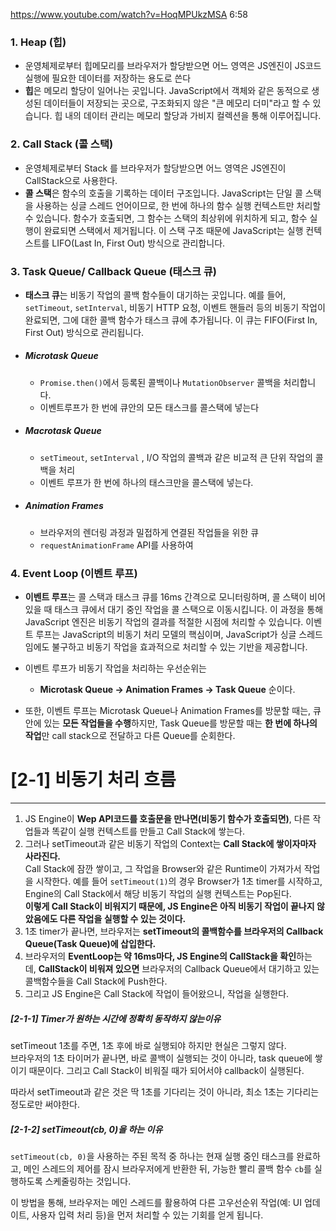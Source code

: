

https://www.youtube.com/watch?v=HoqMPUkzMSA 6:58



### 1. Heap (힙)

- 운영체제로부터 힙메모리를 브라우저가 할당받으면 어느 영역은 JS엔진이 JS코드 실행에 필요한 데이터를 저장하는 용도로 쓴다 
- **힙**은 메모리 할당이 일어나는 곳입니다. JavaScript에서 객체와 같은 동적으로 생성된 데이터들이 저장되는 곳으로, 구조화되지 않은 "큰 메모리 더미"라고 할 수 있습니다. 힙 내의 데이터 관리는 메모리 할당과 가비지 컬렉션을 통해 이루어집니다.

### 2. Call Stack (콜 스택)

 - 운영체제로부터 Stack 를 브라우저가 할당받으면 어느 영역은 JS엔진이 CallStack으로 사용한다.
- **콜 스택**은 함수의 호출을 기록하는 데이터 구조입니다. JavaScript는 단일 콜 스택을 사용하는 싱글 스레드 언어이므로, 한 번에 하나의 함수 실행 컨텍스트만 처리할 수 있습니다. 함수가 호출되면, 그 함수는 스택의 최상위에 위치하게 되고, 함수 실행이 완료되면 스택에서 제거됩니다. 이 스택 구조 때문에 JavaScript는 실행 컨텍스트를 LIFO(Last In, First Out) 방식으로 관리합니다.

### 3. Task Queue/ Callback Queue (태스크 큐)

- **태스크 큐**는 비동기 작업의 콜백 함수들이 대기하는 곳입니다. 
  예를 들어, `setTimeout`, `setInterval`, 비동기 HTTP 요청, 이벤트 핸들러 등의 비동기 작업이 완료되면, 그에 대한 콜백 함수가 태스크 큐에 추가됩니다. 이 큐는 FIFO(First In, First Out) 방식으로 관리됩니다.
- ##### Microtask Queue
	- `Promise.then()`에서 등록된 콜백이나 `MutationObserver` 콜백을 처리합니다.
	- 이벤트루프가 한 번에 큐안의 모든 태스크를 콜스택에 넣는다
- ##### Macrotask Queue
	- `setTimeout`, `setInterval` , I/O 작업의 콜백과 같은 비교적 큰 단위 작업의 콜백을 처리
	- 이벤트 루프가 한 번에 하나의 태스크만을 콜스택에 넣는다.

- ##### Animation Frames
	- 브라우저의 렌더링 과정과 밀접하게 연결된 작업들을 위한 큐
	- `requestAnimationFrame` API를 사용하여 
### 4. Event Loop (이벤트 루프)

- **이벤트 루프**는 콜 스택과 태스크 큐를 16ms 간격으로 모니터링하며, 콜 스택이 비어 있을 때 태스크 큐에서 대기 중인 작업을 콜 스택으로 이동시킵니다. 
  이 과정을 통해 JavaScript 엔진은 비동기 작업의 결과를 적절한 시점에 처리할 수 있습니다. 이벤트 루프는 JavaScript의 비동기 처리 모델의 핵심이며, JavaScript가 싱글 스레드임에도 불구하고 비동기 작업을 효과적으로 처리할 수 있는 기반을 제공합니다.

- 이벤트 루프가 비동기 작업을 처리하는 우선순위는
	- **Microtask Queue -> Animation Frames -> Task Queue** 순이다.
- 또한, 이벤트 루프는 Microtask Queue나 Animation Frames를 방문할 때는, 큐 안에 있는 **모든 작업들을 수행**하지만, Task Queue를 방문할 때는 **한 번에 하나의 작업**만 call stack으로 전달하고 다른 Queue를 순회한다.





# [2-1]  비동기 처리 흐름
---
1. JS Engine이 **Wep API코드를 호출문을 만나면(비동기 함수가 호출되면)**, 다른 작업들과 똑같이 실행 컨텍스트를 만들고 Call Stack에 쌓는다.
2. 그러나 setTimeout과 같은 비동기 작업의 Context는 **Call Stack에 쌓이자마자 사라진다.**  
    Call Stack에 잠깐 쌓이고, 그 작업을 Browser와 같은 Runtime이 가져가서 작업을 시작한다. 예를 들어 `setTimeout(1)`의 경우 Browser가 1초 timer를 시작하고, Engine의 Call Stack에서 해당 비동기 작업의 실행 컨텍스트는 Pop된다.  
    **이렇게 Call Stack이 비워지기 때문에, JS Engine은 아직 비동기 작업이 끝나지 않았음에도 다른 작업을 실행할 수 있는 것이다.**
3. 1초 timer가 끝나면, 브라우저는 **setTimeout의 콜백함수를 브라우저의 Callback Queue(Task Queue)에 삽입한다.**
4. 브라우저의 **EventLoop는 약 16ms마다, JS Engine의 CallStack을 확인**하는데, **CallStack이 비워져 있으면** 브라우저의 Callback Queue에서 대기하고 있는 콜백함수들을 Call Stack에 Push한다.
5. 그리고 JS Engine은 Call Stack에 작업이 들어왔으니, 작업을 실행한다.


##### [2-1-1] Timer가 원하는 시간에 정확히 동작하지 않는이유 
setTimeout 1초를 주면, 1초 후에 바로 실행되야 하지만 현실은 그렇지 않다.  
브라우저의 1초 타이머가 끝나면, 바로 콜백이 실행되는 것이 아니라, task queue에 쌓이기 때문이다. 그리고 Call Stack이 비워질 때가 되어서야 callback이 실행된다.

따라서 setTimeout과 같은 것은 딱 1초를 기다리는 것이 아니라, 최소 1초는 기다리는 정도로만 써야한다.


##### [2-1-2] setTimeout(cb, 0)을 하는 이유  
`setTimeout(cb, 0)`을 사용하는 주된 목적 중 하나는 현재 실행 중인 태스크를 완료하고, 메인 스레드의 제어를 잠시 브라우저에게 반환한 뒤, 가능한 빨리 콜백 함수 `cb`를 실행하도록 스케줄링하는 것입니다. 

이 방법을 통해, 브라우저는 메인 스레드를 활용하여 다른 고우선순위 작업(예: UI 업데이트, 사용자 입력 처리 등)을 먼저 처리할 수 있는 기회를 얻게 됩니다.

